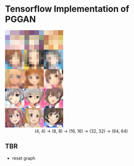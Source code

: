 # Tensorflow Implementation of PGGAN

<img src='assets/res.png'>

<center>(4, 4) -> (8, 8) -> (16, 16) -> (32, 32) -> (64, 64) </center>

## TBR
* reset graph
